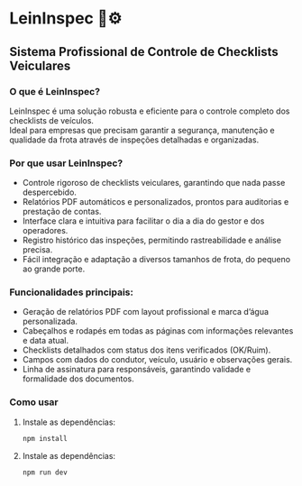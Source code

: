 # LeinInspec 🚗⚙️

## Sistema Profissional de Controle de Checklists Veiculares

### O que é LeinInspec?

LeinInspec é uma solução robusta e eficiente para o controle completo dos checklists de veículos.  
Ideal para empresas que precisam garantir a segurança, manutenção e qualidade da frota através de inspeções detalhadas e organizadas.

### Por que usar LeinInspec?

- Controle rigoroso de checklists veiculares, garantindo que nada passe despercebido.  
- Relatórios PDF automáticos e personalizados, prontos para auditorias e prestação de contas.  
- Interface clara e intuitiva para facilitar o dia a dia do gestor e dos operadores.  
- Registro histórico das inspeções, permitindo rastreabilidade e análise precisa.  
- Fácil integração e adaptação a diversos tamanhos de frota, do pequeno ao grande porte.

### Funcionalidades principais:

- Geração de relatórios PDF com layout profissional e marca d’água personalizada.  
- Cabeçalhos e rodapés em todas as páginas com informações relevantes e data atual.  
- Checklists detalhados com status dos itens verificados (OK/Ruim).  
- Campos com dados do condutor, veículo, usuário e observações gerais.  
- Linha de assinatura para responsáveis, garantindo validade e formalidade dos documentos.

### Como usar

1. Instale as dependências:  
   ```bash
   npm install 
2. Instale as dependências:  
   ```bash
   npm run dev 